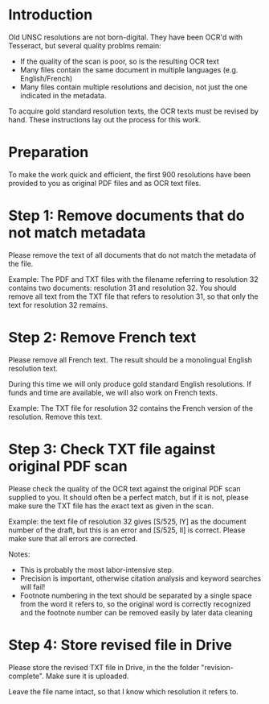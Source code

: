 # Introduction

Old UNSC resolutions are not born-digital. They have been OCR'd with Tesseract, but several quality problms remain:

- If the quality of the scan is poor, so is the resulting OCR text
- Many files contain the same document in multiple languages (e.g. English/French)
- Many files contain multiple resolutions and decision, not just the one indicated in the metadata.

To acquire gold standard resolution texts, the OCR texts must be revised by hand. These instructions lay out the process for this work.

# Preparation

To make the work quick and efficient, the first 900 resolutions have been provided to you as original PDF files and as OCR text files.


# Step 1: Remove documents that do not match metadata

Please remove the text of all documents that do not match the metadata of the file.

Example: The PDF and TXT files with the filename referring to resolution 32 contains two documents: resolution 31 and resolution 32. You should remove all text from the TXT file that refers to resolution 31, so that only the text for resolution 32 remains.

# Step 2: Remove French text

Please remove all French text. The result should be a monolingual English resolution text.

During this time we will only produce gold standard English resolutions. If funds and time are available, we will also work on French texts.

Example: The TXT file for resolution 32 contains the French version of the resolution. Remove this text.



# Step 3: Check TXT file against original PDF scan

Please check the quality of the OCR text against the original PDF scan supplied to you. It should often be a perfect match, but if it is not, please make sure the TXT file has the exact text as given in the scan.

Example: the text file  of resolution 32 gives [S/525, IY] as the document number of the draft, but this is an error and [S/525, II] is correct. Please make sure that all errors are corrected.


Notes: 

- This is probably the most labor-intensive step.
- Precision is important, otherwise citation analysis and keyword searches will fail!
- Footnote numbering in the text should be separated by a single space from the word it refers to, so the original word is correctly recognized and the footnote number can be removed easily by later data cleaning


# Step 4: Store revised file in Drive

Please store the revised TXT file in Drive, in the the folder "revision-complete". Make sure it is uploaded.

Leave the file name intact, so that I know which resolution it refers to.









